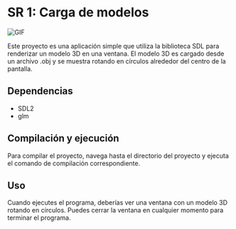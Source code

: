 # SR 1: Carga de modelos

![GIF](https://media.giphy.com/media/3nlU56KJhHoTjHScKU/giphy.gif)


Este proyecto es una aplicación simple que utiliza la biblioteca SDL para renderizar un modelo 3D en una ventana. El modelo 3D es cargado desde un archivo .obj y se muestra rotando en círculos alrededor del centro de la pantalla.

## Dependencias

- SDL2
- glm

## Compilación y ejecución

Para compilar el proyecto, navega hasta el directorio del proyecto y ejecuta el comando de compilación correspondiente. 

## Uso
Cuando ejecutes el programa, deberías ver una ventana con un modelo 3D rotando en círculos. Puedes cerrar la ventana en cualquier momento para terminar el programa.

